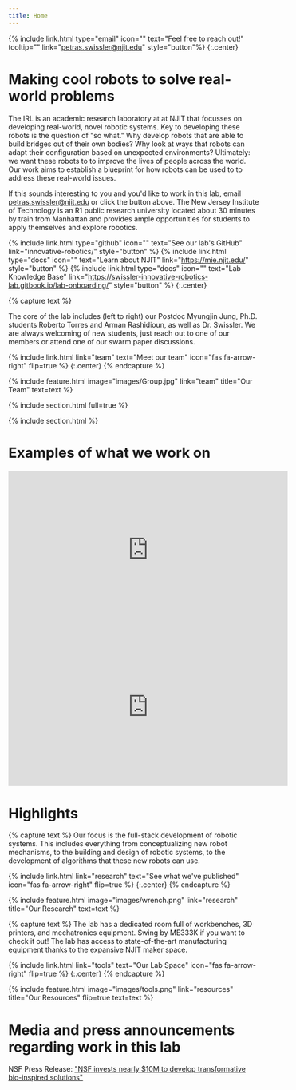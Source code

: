 ```yaml
---
title: Home
---
```


{% include link.html type="email" icon="" text="Feel free to reach out!" tooltip="" link="petras.swissler@njit.edu" style="button"%}
{:.center}
  
# Making cool robots to solve real-world problems

The IRL is an academic research laboratory at at NJIT that focusses on developing real-world, novel robotic systems.
Key to developing these robots is the question of "so what." Why develop robots that are able to build bridges out of their own bodies? Why look at ways that robots can adapt their configuration based on unexpected environments? 
Ultimately: we want these robots to to improve the lives of people across the world.
Our work aims to establish a blueprint for how robots can be used to to address these real-world issues.

If this sounds interesting to you and you'd like to work in this lab, email petras.swissler@njit.edu or click the button above. 
The New Jersey Institute of Technology is an R1 public research university located about 30 minutes by train from Manhattan and provides ample opportunities for students to apply themselves and explore robotics.

{%
  include link.html
  type="github"
  icon=""
  text="See our lab's GitHub"
  link="innovative-robotics/"
  style="button"
%}
{%
  include link.html
  type="docs"
  icon=""
  text="Learn about NJIT"
  link="https://mie.njit.edu/"
  style="button"
%}
{%
  include link.html
  type="docs"
  icon=""
  text="Lab Knowledge Base"
  link="https://swissler-innovative-robotics-lab.gitbook.io/lab-onboarding/"
  style="button"
%}
{:.center}

{% capture text %}

The core of the lab includes (left to right) our Postdoc Myungjin Jung, Ph.D. students Roberto Torres and Arman Rashidioun, as well as Dr. Swissler. We are always welcoming of new students, just reach out to one of our members or attend one of our swarm paper discussions.

{%
  include link.html
  link="team"
  text="Meet our team"
  icon="fas fa-arrow-right"
  flip=true
%}
{:.center}
{% endcapture %}

{%
  include feature.html
  image="images/Group.jpg"
  link="team"
  title="Our Team"
  text=text
%}

{% include section.html full=true %}

{% include section.html %}

# Examples of what we work on

<iframe width="560" height="315" src="https://www.youtube.com/embed/Z1dp0QNc9C0" title="YouTube video player" frameborder="0" allow="accelerometer; autoplay; clipboard-write; encrypted-media; gyroscope; picture-in-picture; web-share" allowfullscreen></iframe>

<iframe width="560" height="315" src="https://www.youtube.com/embed/Ln4GuFyTY0k" title="YouTube video player" frameborder="0" allow="accelerometer; autoplay; clipboard-write; encrypted-media; gyroscope; picture-in-picture" allowfullscreen></iframe>

# Highlights

{% capture text %}
Our focus is the full-stack development of robotic systems. This includes everything from conceptualizing new robot mechanisms, to the building and design of robotic systems, to the development of algorithms that these new robots can use.

{%
  include link.html
  link="research"
  text="See what we've published"
  icon="fas fa-arrow-right"
  flip=true
%}
{:.center}
{% endcapture %}

{%
  include feature.html
  image="images/wrench.png"
  link="research"
  title="Our Research"
  text=text
%}

{% capture text %}
The lab has a dedicated room full of workbenches, 3D printers, and mechatronics equipment. Swing by ME333K if you want to check it out!
The lab has access to state-of-the-art manufacturing equipment thanks to the expansive NJIT maker space. 

{%
  include link.html
  link="tools"
  text="Our Lab Space"
  icon="fas fa-arrow-right"
  flip=true
%}
{:.center}
{% endcapture %}

{%
  include feature.html
  image="images/tools.png"
  link="resources"
  title="Our Resources"
  flip=true
  text=text
%}



# Media and press announcements regarding work in this lab

NSF Press Release: ["NSF invests nearly $10M to develop transformative bio-inspired solutions" ](https://new.nsf.gov/funding/initiatives/convergence-accelerator/updates/nsf-invests-develop-transformative-bio-inspired-solutions)

